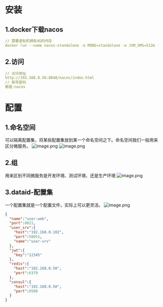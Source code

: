 # 安装
## 1.docker下载nacos
```yaml
// 需要虚拟机拥有4G的内存
docker run --name nacos-standalone -e MODE=standalone -e JVM_XMS=512m -e JVM_XMX=512m -e JVM_XMN=256m -p 8848:8848 -d nacos/nacos-server:latest
```
## 2.访问
```yaml
// 访问地址
http://192.168.0.50:8848/nacos/index.html
// 账号密码
都是:nacos
```
# 配置
## 1.命名空间
可以隔离配置集，将某些配置集放到某一个命名空间之下。命名空间我们一般用来区分微服务。
![image.png](https://cdn.nlark.com/yuque/0/2022/png/12511308/1657100863693-af2db1a2-3344-412d-83a0-cf1459c78eb1.png#clientId=u9090fd53-c2a0-4&from=paste&height=409&id=ub47f45bb&originHeight=511&originWidth=1880&originalType=binary&ratio=1&rotation=0&showTitle=false&size=31335&status=done&style=none&taskId=u033f3063-dbb0-4061-9190-846d99c5ac2&title=&width=1504)
![image.png](https://cdn.nlark.com/yuque/0/2022/png/12511308/1657100894010-ba7c1354-65d7-4384-afc4-d01ef4816d58.png#clientId=u9090fd53-c2a0-4&from=paste&height=470&id=uf3a159c6&originHeight=588&originWidth=1885&originalType=binary&ratio=1&rotation=0&showTitle=false&size=58312&status=done&style=none&taskId=u87149bc8-7b32-4b99-8f50-7ee2bd21913&title=&width=1508)
## 2.组
用来区别不同微服务是开发环境、测试环境、还是生产环境
![image.png](https://cdn.nlark.com/yuque/0/2022/png/12511308/1657100914065-444f8678-3d46-45a7-b9fa-6565bc5f64c1.png#clientId=u9090fd53-c2a0-4&from=paste&height=546&id=uc29a9dc8&originHeight=683&originWidth=1363&originalType=binary&ratio=1&rotation=0&showTitle=false&size=39514&status=done&style=none&taskId=u2b1d1c1e-757d-4263-96a9-e29447cf17d&title=&width=1090.4)
## 3.dataid-配置集
一个配置集就是一个配置文件，实际上可以更灵活。
![image.png](https://cdn.nlark.com/yuque/0/2022/png/12511308/1657100944819-af2c7fde-bfc4-4c4a-b8cd-d0c313fcc472.png#clientId=u9090fd53-c2a0-4&from=paste&height=606&id=uc232a272&originHeight=758&originWidth=1552&originalType=binary&ratio=1&rotation=0&showTitle=false&size=50614&status=done&style=none&taskId=u953d4a45-92ce-45ba-83fa-58bb0ed515b&title=&width=1241.6)
```json
{
  "name":"user-web",
  "port":8021,
  "user_srv":{
    "host":"192.168.0.102",
    "port":50051,
    "name":"user-srv"
  },
  "jwt":{
    "key":"12345"
  },
  "redis":{
    "host":"192.168.0.50",
    "port":6379
  },
  "consul":{
    "host":"192.168.0.50",
    "port":8500
  }
}
```
